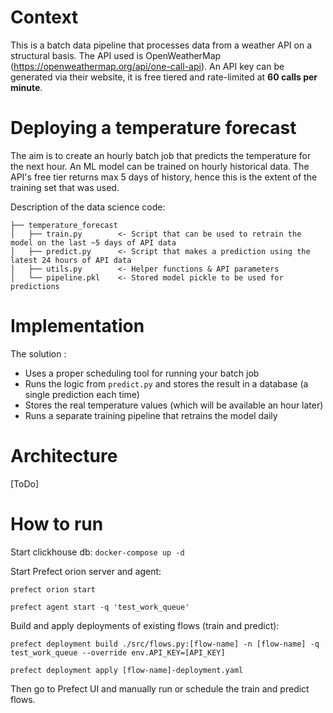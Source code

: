 # Context

This is a batch data pipeline that processes data from a weather API on a structural basis. 
The API used is OpenWeatherMap (https://openweathermap.org/api/one-call-api). 
An API key can be generated via their website, it is free tiered and rate-limited at **60 calls per minute**.

# Deploying a temperature forecast
The aim is to create an hourly batch job that predicts the temperature for the next hour. 
An ML model can be trained on hourly historical data. 
The API's free tier returns max 5 days of history, hence this is the extent of the training set that was used.

Description of the data science code:

    ├── temperature_forecast
    │   ├── train.py        <- Script that can be used to retrain the model on the last ~5 days of API data
    │   ├── predict.py      <- Script that makes a prediction using the latest 24 hours of API data
    │   ├── utils.py        <- Helper functions & API parameters
    │   └── pipeline.pkl    <- Stored model pickle to be used for predictions

# Implementation
The solution :
* Uses a proper scheduling tool for running your batch job
* Runs the logic from `predict.py` and stores the result in a database (a single prediction each time)
* Stores the real temperature values (which will be available an hour later)
* Runs a separate training pipeline that retrains the model daily

# Architecture
[ToDo]

# How to run
Start clickhouse db: `docker-compose up -d`

Start Prefect orion server and agent:

`prefect orion start`

`prefect agent start -q 'test_work_queue'`

Build and apply deployments of existing flows (train and predict): 

`prefect deployment build ./src/flows.py:[flow-name] -n [flow-name] -q test_work_queue --override env.API_KEY=[API_KEY]`

`prefect deployment apply [flow-name]-deployment.yaml`

Then go to Prefect UI and manually run or schedule the train and predict flows.
